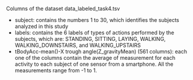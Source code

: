Columns of the dataset data_labeled_task4.tsv

- subject: contains the numbers 1 to 30, which identifies the subjects analyzed in this study
- labels: contains the 6 labels of types of actions performed by the subjects, which are: STANDING, SITTING, LAYING, WALKING, WALKING_DOWNSTAIRS, and WALKING_UPSTAIRS
- tBodyAcc-mean()-X trough angle(Z_gravityMean) (561 columns): each one of the columns contain the average of measurement for each activity to each subject of one sensor from a smartphone. All the measurements range from -1 to 1.
